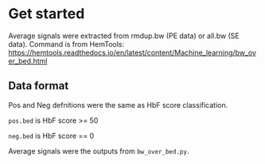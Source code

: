 

# Get started

Average signals were extracted from rmdup.bw (PE data) or all.bw (SE data). Command is from HemTools: https://hemtools.readthedocs.io/en/latest/content/Machine_learning/bw_over_bed.html

## Data format

Pos and Neg defnitions were the same as HbF score classification.

`pos.bed` is HbF score >= 50

`neg.bed` is HbF score == 0

Average signals were the outputs from `bw_over_bed.py`.



